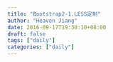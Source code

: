 ```yaml
---
title: "Bootstrap2-1.LESS定制"
author: "Heaven Jiang"
date: 2016-09-17T19:30:10+08:00
draft: false
tags: ["daily"]
categories: ["daily"]
---
```

